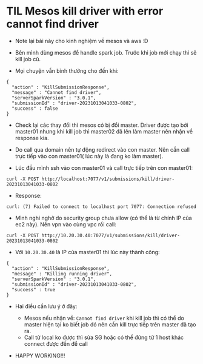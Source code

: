# TIL Mesos kill driver with error cannot find driver

- Note lại bài này cho kinh nghiệm về mesos và aws :D

- Bên mình dùng mesos để handle spark job. Trước khi job mới chạy thì sẽ kill job cũ.

- Mọi chuyện vẫn bình thường cho đến khi:

```
{
  "action" : "KillSubmissionResponse",
  "message" : "Cannot find driver",
  "serverSparkVersion" : "3.0.1",
  "submissionId" : "driver-20231013041033-0802",
  "success" : false
}
```

- Check lại các thay đổi thì mesos có bị đổi master. Driver được tạo bởi master01 nhưng khi kill job thì master02 đã lên làm master nên nhận về response kia.
- Do call qua domain nên tự động redirect vào con master. Nên cần call trực tiếp vào con master01( lúc này là đang ko làm master).

- Lúc đầu mình ssh vào con master01 và call trực tiếp trên con master01:

```
curl -X POST http://localhost:7077/v1/submissions/kill/driver-20231013041033-0802
```

- Response:

```
curl: (7) Failed to connect to localhost port 7077: Connection refused
```

- Mình nghi nghờ do security group chưa allow (có thể là từ chính IP của ec2 này). Nên vpn vào cùng vpc rồi call:

```
curl -X POST http://10.20.30.40:7077/v1/submissions/kill/driver-20231013041033-0802
```

- Với `10.20.30.40` là IP của master01 thì lúc này thành công:

```
{
  "action" : "KillSubmissionResponse",
  "message" : "Killing running driver",
  "serverSparkVersion" : "3.0.1",
  "submissionId" : "driver-20231013041033-0802",
  "success" : true
}
```

- Hai điều cần lưu ý ở đây:

  - Mesos nếu nhận về: `Cannot find driver` khi kill job thì có thể do master hiện tại ko biết job đó nên cần kill trực tiếp trên master đã tạo ra.
  - Call từ local ko được thì sửa SG hoặc có thể đứng từ 1 host khác connect được đến để call

- HAPPY WORKING!!!
